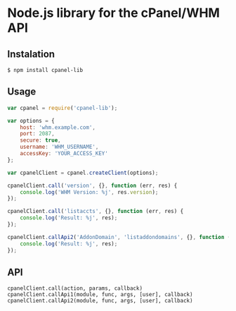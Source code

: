 Node.js library for the cPanel/WHM API
=====

## Instalation
    $ npm install cpanel-lib

## Usage
```js
var cpanel = require('cpanel-lib');

var options = {
    host: 'whm.example.com',
    port: 2087,
    secure: true,
    username: 'WHM_USERNAME',
    accessKey: 'YOUR_ACCESS_KEY'
};

var cpanelClient = cpanel.createClient(options);

cpanelClient.call('version', {}, function (err, res) {
    console.log('WHM Version: %j', res.version);
});

cpanelClient.call('listaccts', {}, function (err, res) {
    console.log('Result: %j', res);
});

cpanelClient.callApi2('AddonDomain', 'listaddondomains', {}, function (err, res) {
    console.log('Result: %j', res);
});
```

## API
    cpanelClient.call(action, params, callback)
    cpanelClient.callApi1(module, func, args, [user], callback)
    cpanelClient.callApi2(module, func, args, [user], callback)
